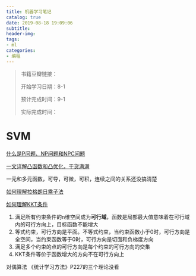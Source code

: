 ```yaml
---
title: 机器学习笔记
catalog: true
date: 2019-08-18 19:09:06
subtitle:
header-img:
tags:
- ml
categories:
- 编程
---
```

> 书籍豆瓣链接：
> 
> 开始学习日期：8-1
> 
> 预计完成时间：9-1
>
> 实际完成时间：

# SVM

[什么是P问题、NP问题和NPC问题](http://www.matrix67.com/blog/archives/105)

[一文详解凸函数和凸优化，干货满满](https://blog.csdn.net/feilong_csdn/article/details/83476277)

一元和多元函数，可导，可微，可积，连续之间的关系还没搞清楚

[如何理解拉格朗日乘子法](https://www.matongxue.com/madocs/939.html)

[如何理解KKT条件](https://www.zhihu.com/question/23311674/answer/235256926)

1. 满足所有约束条件的n维空间成为**可行域**，函数是局部最大值意味着在可行域内的可行方向上，目标函数不能增大
2. 等式约束，可行方向是平面。不等式约束，当约束函数小于0时，可行方向是全空间，当约束函数等于0时，可行方向是切面和负梯度方向
3. 满足多个约束的点的可行方向是每个约束的可行方向的交集
4. KKT条件等价于函数增大的方向不在可行方向上

对偶算法 《统计学习方法》P227的三个理论没看

